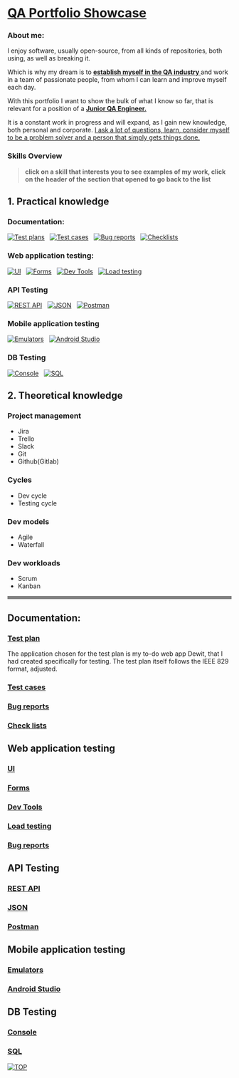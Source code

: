 # [QA Portfolio Showcase](#qa-portfolio-showcase)
### About me:
<p>I enjoy software, usually open-source, from all kinds of repositories, both using, as well as breaking it.</p> 
<p>Which is why my dream is to <b><u>establish myself in the QA industry
</u></b> and work in a team of passionate people, from whom I can learn and improve myself each day.</p><p>With this portfolio I want to show the bulk of what I know so far,
that is relevant for a position of a <b><u>Junior QA Engineer.</u></b></p><p>It is a constant work in progress and will expand, as I gain new knowledge, both personal and corporate. <u>I ask a lot of questions, learn, consider myself to be a problem solver and a person that simply gets things done.</u></p>

### Skills Overview
> <b>click on a skill that interests you to see examples of my work, 
click on the header of the section that opened to go back to the list</b>


## 1. Practical knowledge
### Documentation:
[![Test plans](https://img.shields.io/badge/test_plans-6B5B95?style=for-the-badge)](#test-plan) &nbsp;
[![Test cases](https://img.shields.io/badge/test_cases-4A90E2?style=for-the-badge)](#test-cases) &nbsp;
[![Bug reports](https://img.shields.io/badge/bug_reports-E27D60?style=for-the-badge)](#bug-reports) &nbsp;
[![Checklists](https://img.shields.io/badge/check_Lists-3E885B?style=for-the-badge)](#check-lists) &nbsp;
### Web application testing:
[![UI](https://img.shields.io/badge/UI-5D4157?style=for-the-badge)](#ui) &nbsp;
[![Forms](https://img.shields.io/badge/forms-C94C4C?style=for-the-badge)](#forms) &nbsp;
[![Dev Tools](https://img.shields.io/badge/dev_tools-D9B08C?style=for-the-badge)](#dev-tools) &nbsp;
[![Load testing](https://img.shields.io/badge/load_testing-B5A58D?style=for-the-badge)](#load-testing) &nbsp;
### API Testing
[![REST API](https://img.shields.io/badge/rest_api-8D8741?style=for-the-badge)](#rest-api) &nbsp;
[![JSON](https://img.shields.io/badge/json-E8A87C?style=for-the-badge)](#json) &nbsp;
[![Postman](https://img.shields.io/badge/postman-C38D9E?style=for-the-badge)](#postman) &nbsp;
### Mobile application testing
[![Emulators](https://img.shields.io/badge/emulators-D4A017?style=for-the-badge)](#emulators) &nbsp;
[![Android Studio](https://img.shields.io/badge/android_studio-556B2F?style=for-the-badge)](#android-studio) &nbsp;
### DB Testing
[![Console](https://img.shields.io/badge/console-955251?style=for-the-badge)](#console) &nbsp;
[![SQL](https://img.shields.io/badge/sql-616247?style=for-the-badge)](#sql)

## 2. Theoretical knowledge
### Project management
* <span title="definition">Jira</span>
* <span title="definition">Trello</span>
* <span title="definition">Slack</span>
* <span title="definition">Git</span>
* <span title="definition">Github(Gitlab)</span>
###  Cycles
* <span title="definition">Dev cycle</span>
* <span title="definition">Testing cycle</span>
###  Dev models
* <span title="definition">Agile</span>
* <span title="definition">Waterfall</span>
### Dev workloads
* <span title="definition">Scrum</span>
* <span title="definition">Kanban</span>

<hr style="border: none; height: 7px; background-color: grey;">

## Documentation:
### [Test plan](#documentation)
The application chosen for the test plan is my to-do web app Dewit, that I had created specifically for testing. The test plan itself follows the IEEE 829 format, adjusted.
### [Test cases](#documentation)
### [Bug reports](#documentation)
### [Check lists](#documentation)
## Web application testing
### [UI](#web-application-testing)
### [Forms](#web-application-testing)
### [Dev Tools](#web-application-testing)
### [Load testing](#web-application-testing)
### [Bug reports](#web-application-testing)
## API Testing
### [REST API](#api-testing)
### [JSON](#api-testing)
### [Postman](#api-testing)
## Mobile application testing
### [Emulators](#mobile-application-testing)
### [Android Studio](#mobile-application-testing)
## DB Testing
### [Console](#db-testing)
### [SQL](#db-testing)

[![TOP](https://img.shields.io/badge/back_to_the_beginning-crimson?style=for-the-badge)](#qa-portfolio-showcase)
